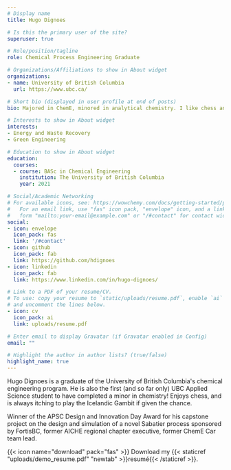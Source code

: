 ```yaml
---
# Display name
title: Hugo Dignoes

# Is this the primary user of the site?
superuser: true

# Role/position/tagline
role: Chemical Process Engineering Graduate

# Organizations/Affiliations to show in About widget
organizations:
- name: University of British Columbia
  url: https://www.ubc.ca/

# Short bio (displayed in user profile at end of posts)
bio: Majored in ChemE, minored in analytical chemistry. I like chess and taking on random coding projects.

# Interests to show in About widget
interests:
- Energy and Waste Recovery
- Green Engineering

# Education to show in About widget
education:
  courses:
  - course: BASc in Chemical Engineering
    institution: The University of British Columbia
    year: 2021

# Social/Academic Networking
# For available icons, see: https://wowchemy.com/docs/getting-started/page-builder/#icons
#   For an email link, use "fas" icon pack, "envelope" icon, and a link in the
#   form "mailto:your-email@example.com" or "/#contact" for contact widget.
social:
- icon: envelope
  icon_pack: fas
  link: '/#contact'
- icon: github
  icon_pack: fab
  link: https://github.com/hdignoes
- icon: linkedin
  icon_pack: fab
  link: https://www.linkedin.com/in/hugo-dignoes/

# Link to a PDF of your resume/CV.
# To use: copy your resume to `static/uploads/resume.pdf`, enable `ai` icons in `params.toml`, 
# and uncomment the lines below.
- icon: cv
  icon_pack: ai
  link: uploads/resume.pdf

# Enter email to display Gravatar (if Gravatar enabled in Config)
email: ""

# Highlight the author in author lists? (true/false)
highlight_name: true
---
```


Hugo Dignoes is a graduate of the University of British Columbia's chemical engineering program. He is also the first (and so far only) UBC Applied Science student to have completed a minor in chemistry! Enjoys chess, and is always itching to play the Icelandic Gambit if given the chance.

Winner of the APSC Design and Innovation Day Award for his capstone project on the design and simulation of a novel Sabatier process sponsored by FortisBC, former AICHE regional chapter executive, former ChemE Car team lead. 

{{< icon name="download" pack="fas" >}} Download my {{< staticref "uploads/demo_resume.pdf" "newtab" >}}resumé{{< /staticref >}}.
